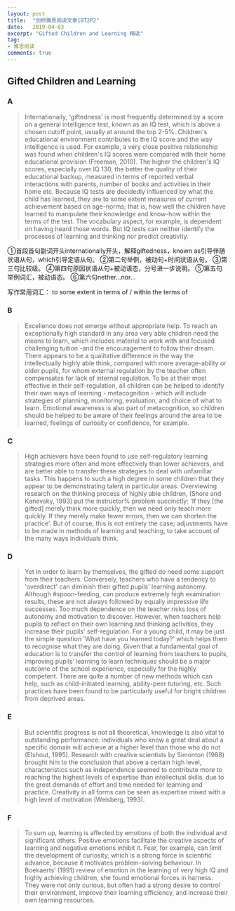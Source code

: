 ```yaml
---
layout: post
title:  "剑桥雅思阅读文章10T2P2"
date:   2019-04-03
excerpt: "Gifted Children and Learning 精读"
tag:
- 雅思阅读 
comments: true
---
```



## Gifted Children and Learning

### A
> Internationally, 'giftedness' is most frequently determined by a score on a general intelligence test, known as an IQ test, which is above a chosen cutoff point, usually at around the top 2-5%. Children's educational environment contributes to the IQ score and the way intelligence is used. For example, a very close positive relationship was found when children's IQ scores were compared with their home educational provision (Freeman, 2010). The higher the children's IQ scores, especially over IQ 130, the better the quality of their educational backup, measured in terms of reported verbal interactions with parents, number of books and activities in their home etc. Because IQ tests are decidedly influenced by what the child has learned, they are to some extent measures of current achievement based on age-norms; that is, how well the children have learned to manipulate their knowledge and know-how within the terms of the test. The vocabulary aspect, for example, is dependent on having heard those words. But IQ tests can neither identify the processes of learning and thinking nor predict creativity.

①首段首句副词开头internationally开头，解释giftedness，known as引导伴随状语从句，which引导定语从句。
②第二句举例，被动句+时间状语从句。
③第三句比较级。
④第四句原因状语从句+被动语态，分号进一步说明。
⑤第五句举例词汇，被动语态。
⑥第六句nether...nor...

写作常用词汇：
to some extent
in terms of / within the terms of

### B
> Excellence does not emerge without appropriate help. To reach an exceptionally high standard in any area very able children need the means to learn, which includes material to work with and focused challenging tuition -and the encouragement to follow their dream. There appears to be a qualitative difference in the way the intellectually highly able think, compared with more average-ability or older pupils, for whom external regulation by the teacher often compensates for lack of internal regulation. To be at their most effective in their self-regulation, all children can be helped to identify their own ways of learning - metacognition - which will include strategies of planning, monitoring, evaluation, and choice of what to learn. Emotional awareness is also part of metacognition, so children should be helped to be aware of their feelings around the area to be learned, feelings of curiosity or confidence, for example.

### C
> High achievers have been found to use self-regulatory learning strategies more often and more effectively than lower achievers, and are better able to transfer these strategies to deal with unfamiliar tasks. This happens to such a high degree in some children that they appear to be demonstrating talent in particular areas. Overviewing research on the thinking process of highly able children, (Shore and Kanevsky, 1993) put the instructor% problem succinctly: 'If they [the gifted] merely think more quickly, then we need only teach more quickly. If they merely make fewer errors, then we can shorten the practice'. But of course, this is not entirely the case; adjustments have to be made in methods of learning and teaching, to take account of the many ways individuals think.

### D
> Yet in order to learn by themselves, the gifted do need some support from their teachers. Conversely, teachers who have a tendency to 'overdirect' can diminish their gifted pupils' learning autonomy. Although #spoon-feeding, can produce extremely high examination results, these are not always followed by equally impressive life successes. Too much dependence on the teacher risks loss of autonomy and motivation to discover. However, when teachers help pupils to reflect on their own learning and thinking activities, they increase their pupils' self-regulation. For a young child, it may be just the simple question 'What have you learned today?' which helps them to recognise what they are doing. Given that a fundamental goal of education is to transfer the control of learning from teachers to pupils, improving pupils’ learning to learn techniques should be a major outcome of the school experience, especially for the highly competent. There are quite a number of new methods which can help, such as child-initiated learning, ability-peer tutoring, etc. Such practices have been found to be particularly useful for bright children from deprived areas.

### E
> But scientific progress is not all theoretical, knowledge is also vital to outstanding performance: individuals who know a great deal about a specific domain will achieve at a higher level than those who do not (Elshout, 1995). Research with creative scientists by Simonton (1988) brought him to the conclusion that above a certain high level, characteristics such as independence seemed to contribute more to reaching the highest levels of expertise than intellectual skills, due to the great demands of effort and time needed for learning and practice. Creativity in all forms can be seen as expertise mixed with a high level of motivation (Weisberg, 1993).

### F
> To sum up, learning is affected by emotions of both the individual and significant others. Positive emotions facilitate the creative aspects of learning and negative emotions inhibit it. Fear, for example, can limit the development of curiosity, which is a strong force in scientific advance, because it motivates problem-solving behaviour. In Boekaerts’ (1991) review of emotion in the learning of very high IQ and highly achieving children, she found emotional forces in harness. They were not only curious, but often had a strong desire to control their environment, improve their learning efficiency, and increase their own learning resources.

